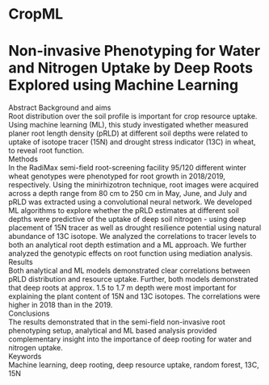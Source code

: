 # CropML
# Non-invasive Phenotyping for Water and Nitrogen Uptake by Deep Roots Explored using Machine Learning
Abstract 
Background and aims\
Root distribution over the soil profile is important for crop resource uptake. Using machine learning (ML), this study investigated whether measured planer root length density (pRLD) at different soil depths were related to uptake of isotope tracer (15N) and drought stress indicator (13C) in wheat, to reveal root function.\
Methods\
In the RadiMax semi-field root-screening facility 95/120 different winter wheat genotypes were phenotyped for root growth in 2018/2019, respectively. Using the minirhizotron technique, root images were acquired across a depth range from 80 cm to 250 cm in May, June, and July and pRLD was extracted using a convolutional neural network. We developed ML algorithms to explore whether the pRLD estimates at different soil depths were predictive of the uptake of deep soil nitrogen - using deep placement of 15N tracer as well as drought resilience potential using natural abundance of 13C isotope. We analyzed the correlations to tracer levels to both an analytical root depth estimation and a ML approach. We further analyzed the genotypic effects on root function using mediation analysis.\
Results\
Both analytical and ML models demonstrated clear correlations between pRLD distribution and resource uptake. Further, both models demonstrated that deep roots at approx. 1.5 to 1.7 m depth were most important for explaining the plant content of 15N and 13C isotopes. The correlations were higher in 2018 than in the 2019. \
Conclusions\
The results demonstrated that in the semi-field non-invasive root phenotyping setup, analytical and ML based analysis provided complementary insight into the importance of deep rooting for water and nitrogen uptake.\
Keywords\
Machine learning, deep rooting, deep resource uptake, random forest, 13C, 15N


